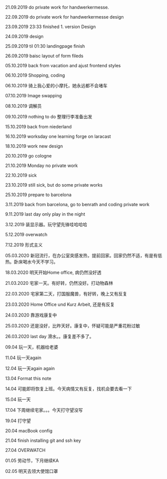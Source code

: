 21.09.2019 do private work for handwerkermesse.

22.09.2019 do private work for handwerkermesse design

23.09.2019 23:33 finished 1. version Design

24.09.2019 design

25.09.2019 til 01:30 landingpage finish

26.09.2019 baisc layout of form fileds

05.10.2019 back from vacation and ajust frontend styles

06.10.2019 Shopping, coding

06.10.2019 骑上我心爱的小摩托，她永远都不会堵车

07.10.2019 Image swapping

08.10.2019 调解员

09.10.2019 nothing to do 整理行李准备出发

15.10.2019 back from niederland

16.10.2019 worksday one learning forge on laracast

18.10.2019 work new design

20.10.2019 go cologne

21.10.2019 Monday no private work

22.10.2019 sick

23.10.2019 still sick, but do some private works

25.10.2019 prepare to barcelona

3.11.2019 back from barcelona, go to benrath and coding private work

9.11.2019 last day only play in the night

3.12.2019 装显示器。玩守望先锋哇哈哈哈

5.12.2019 overwatch

7.12.2019 形式主义

05.03.2020 新冠流行，在办公室突感发热，提前回家。回家仍然不适，有是有低热。卧床喝水今天不学习。

18.03.2020 明天开始Home office, 病仍然没好透

21.03.2020 宅家一天。有好转，仍然没好。打动物森林

22.03.2020 宅家第二天，打国服魔兽，有好转，晚上又有反复

23.03.2020 Home Office und Kurz Arbeit, 还是有反复

24.03.2020 靠游戏康复中

25.03.2020 还是没好，比昨天好。康复中，怀疑可能是严重花粉过敏

26.03.2020 last day 滑水。。康复差不多了。

09.04 玩一天，机器给老婆

11.04 玩一天again

12.04 玩一天again again

13.04 Format this note

14.04 可能即将恢复上班。今天病情又有反复，找机会要去看一下

15.04 玩一天

17.04 下周继续宅家。。。今天打守望没写

19.04 打守望

20.04 macBook config

21.04 finish installing git and ssh key

27.04 OVERWATCH

01.05 劳动节，下月继续KA

02.05 明天去领大使馆口罩
